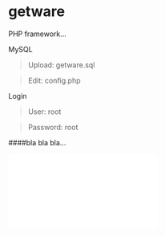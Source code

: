 # getware
PHP framework...

MySQL
> Upload: getware.sql

> Edit: config.php


Login
> User: root

> Password: root

####bla bla bla...

![hola mundo test](www.3x.org "test")

